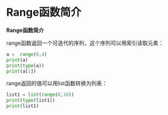 # Range函数简介

**Range函数简介**

range函数返回一个可迭代的序列，这个序列可以用索引读取元素：

```python
a =  range(0,4)
print(a)
print(type(a))
print(a[1])
```

range返回的值可以用list函数转换为列表：

```python
list1 = list(range(0,10))
print(type(list1))
print(list1)
```



